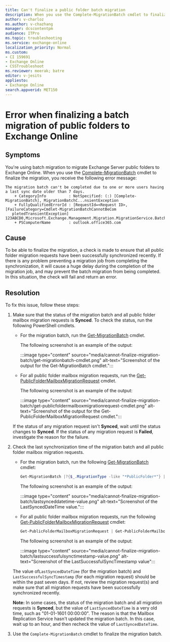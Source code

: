 ```yaml
---
title: Can't finalize a public folder batch migration
description: When you use the Complete-MigrationBatch cmdlet to finalize a public folder batch migration, you receive "The migration batch can't be completed" error message.
author: v-charloz
ms.author: v-chazhang
manager: dcscontentpm
audience: ITPro
ms.topic: troubleshooting
ms.service: exchange-online
localization_priority: Normal
ms.custom:
- CI 159691
- Exchange Online
- CSSTroubleshoot
ms.reviewer: meerak; batre
editor: v-jesits
appliesto: 
- Exchange Online
search.appverid: MET150
---
```

# Error when finalizing a batch migration of public folders to Exchange Online

## Symptoms

You're using batch migration to migrate Exchange Server public folders to Exchange Online. When you use the [Complete-MigrationBatch](/powershell/module/exchange/complete-migrationbatch) cmdlet to finalize the migration, you receive the following error message:

```output
The migration batch can't be completed due to one or more users having a last sync date older than 7 days.
    + CategoryInfo          : NotSpecified: (:) [Complete-MigrationBatch], MigrationBatchC...nsientException 
    + FullyQualifiedErrorId : [RequestId=<Request ID>, [FailureCategory=Cmdlet-MigrationBatchCannotBeCom 
   pletedTransientException] 123ABCD0,Microsoft.Exchange.Management.Migration.MigrationService.Batch.CompleteMigrationBatch 
    + PSComputerName        : outlook.office365.com 
```

## Cause

To be able to finalize the migration, a check is made to ensure that all public folder migration requests have been successfully synchronized recently. If there is any problem preventing a migration job from completing the synchronization, it will cause a huge delay during the completion of the migration job, and may prevent the batch migration from being completed. In this situation, the check will fail and return an error.

## Resolution

To fix this issue, follow these steps:

1. Make sure that the status of the migration batch and all public folder mailbox migration requests is **Synced**. To check the status, run the following PowerShell cmdlets.

   - For the migration batch, run the [Get-MigrationBatch](/powershell/module/exchange/get-migrationbatch) cmdlet.

        The following screenshot is an example of the output:

        :::image type="content" source="media/cannot-finalize-migration-batch/get-migrationbatch-cmdlet.png" alt-text="Screenshot of the output for the Get-MigrationBatch cmdlet.":::
   - For all public folder mailbox migration requests, run the [Get-PublicFolderMailboxMigrationRequest](/powershell/module/exchange/get-publicfoldermailboxmigrationrequest) cmdlet.

        The following screenshot is an example of the output:

        :::image type="content" source="media/cannot-finalize-migration-batch/get-publicfoldermailboxmigrationrequest-cmdlet.png" alt-text="Screenshot of the output for the Get-PublicFolderMailboxMigrationRequest cmdlet.":::

    If the status of any migration request isn't **Synced**, wait until the status changes to **Synced**. If the status of any migration request is **Failed**, investigate the reason for the failure.

1. Check the last synchronization time of the migration batch and all public folder mailbox migration requests.

   - For the migration batch, run the following [Get-MigrationBatch](/powershell/module/exchange/get-migrationbatch) cmdlet:

        ```powershell
        Get-MigrationBatch |?{$_.MigrationType -like "*PublicFolder*"} | ft *last*sync*
        ```

     The following screenshot is an example of the output:

        :::image type="content" source="media/cannot-finalize-migration-batch/lastsynceddatetime-value.png" alt-text="Screenshot of the LastSyncedDateTime value.":::

   - For all public folder mailbox migration requests, run the following [Get-PublicFolderMailboxMigrationRequest](/powershell/module/exchange/get-publicfoldermailboxmigrationrequest) cmdlet:

        ```powershell
        Get-PublicFolderMailboxMigrationRequest | Get-PublicFolderMailboxMigrationRequestStatistics |ft targetmailbox,*last*sync*
        ```

     The following screenshot is an example of the output:

        :::image type="content" source="media/cannot-finalize-migration-batch/lastsuccessfulsynctimestamp-value.png" alt-text="Screenshot of the LastSuccessfulSyncTimestamp value":::

    The value of`LastSyncedDateTime` (for the migration batch) and `LastSuccessfulSyncTimestamp` (for each migration request) should be within the past seven days. If not, review the migration request(s) and make sure that all migration requests have been successfully synchronized recently.

    **Note:** In some cases, the status of the migration batch and all migration requests is **Synced**, but the value of `LastSyncedDateTime` is a very old time, such as "01-01-1601 00:00:00". The reason is that the Mailbox Replication Service hasn't updated the migration batch. In this case, wait up to an hour, and then recheck the value of `LastSyncedDateTime`.

1. Use the `Complete-MigrationBatch` cmdlet to finalize the migration batch.
